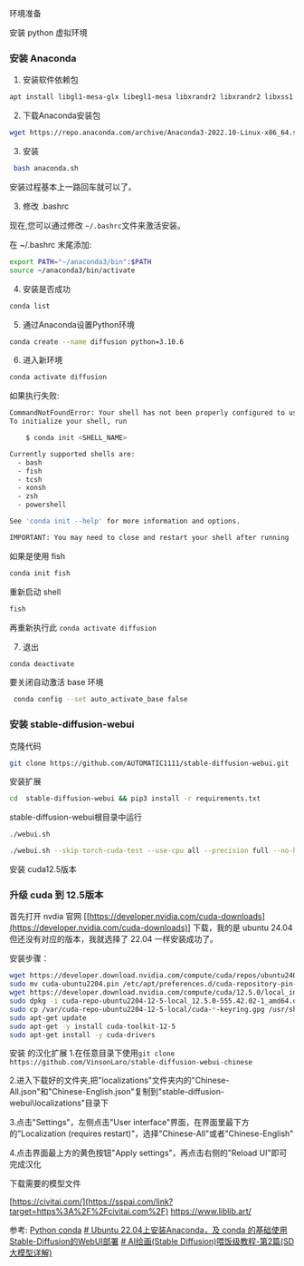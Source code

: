 
环境准备

安装 python 虚拟环境

### 安装  Anaconda

1. 安装软件依赖包
```sh
apt install libgl1-mesa-glx libegl1-mesa libxrandr2 libxrandr2 libxss1 libxcursor1 libxcomposite1 libasound2 libxi6 libxtst6
```
2.  下载Anaconda安装包

```sh
wget https://repo.anaconda.com/archive/Anaconda3-2022.10-Linux-x86_64.sh
```
3. 安装
```sh
 bash anaconda.sh
```
安装过程基本上一路回车就可以了。

3. 修改 .bashrc

现在,您可以通过修改 `~/.bashrc`文件来激活安装。

在 ~/.bashrc 末尾添加:

```bash
export PATH="~/anaconda3/bin":$PATH
source ~/anaconda3/bin/activate
```

4. 安装是否成功

```sh
conda list
```
 5.  通过Anaconda设置Python环境
```sh
conda create --name diffusion python=3.10.6
```
6. 进入新环境
```sh
conda activate diffusion
```

如果执行失败:
```sh
CommandNotFoundError: Your shell has not been properly configured to use 'conda activate'.
To initialize your shell, run

    $ conda init <SHELL_NAME>

Currently supported shells are:
  - bash
  - fish
  - tcsh
  - xonsh
  - zsh
  - powershell

See 'conda init --help' for more information and options.

IMPORTANT: You may need to close and restart your shell after running 'conda init'.

```

如果是使用 fish
```sh 
conda init fish 
```

重新启动 shell

```sh
fish
```
再重新执行此 `conda activate diffusion` 

7. 退出
```sh
conda deactivate
```

要关闭自动激活 base 环境
```sh
 conda config --set auto_activate_base false
```
### 安装 stable-diffusion-webui
  
  克隆代码
```sh
git clone https://github.com/AUTOMATIC1111/stable-diffusion-webui.git
```

安装扩展

```sh
cd  stable-diffusion-webui && pip3 install -r requirements.txt
```

stable-diffusion-webui根目录中运行

```sh
./webui.sh
```


```sh
./webui.sh --skip-torch-cuda-test --use-cpu all --precision full --no-half
```

安装 cuda12.5版本
### 升级 cuda 到 12.5版本

首先打开 nvdia 官网 [[https://developer.nvidia.com/cuda-downloads](https://developer.nvidia.com/cuda-downloads)] 下载，我的是 ubuntu 24.04 但还没有对应的版本，我就选择了 22.04 一样安装成功了。  

安装步骤：
```sh
wget https://developer.download.nvidia.com/compute/cuda/repos/ubuntu2404/x86_64/cuda-ubuntu2404.pin
sudo mv cuda-ubuntu2204.pin /etc/apt/preferences.d/cuda-repository-pin-600
wget https://developer.download.nvidia.com/compute/cuda/12.5.0/local_installers/cuda-repo-ubuntu2204-12-5-local_12.5.0-555.42.02-1_amd64.deb
sudo dpkg -i cuda-repo-ubuntu2204-12-5-local_12.5.0-555.42.02-1_amd64.deb
sudo cp /var/cuda-repo-ubuntu2204-12-5-local/cuda-*-keyring.gpg /usr/share/keyrings/
sudo apt-get update
sudo apt-get -y install cuda-toolkit-12-5
sudo apt-get install -y cuda-drivers

```

安装 的汉化扩展
1.在任意目录下使用`git clone https://github.com/VinsonLaro/stable-diffusion-webui-chinese`

2.进入下载好的文件夹,把"localizations"文件夹内的"Chinese-All.json"和"Chinese-English.json"复制到"stable-diffusion-webui\localizations"目录下

3.点击"Settings"，左侧点击"User interface"界面，在界面里最下方的"Localization (requires restart)"，选择"Chinese-All"或者"Chinese-English"

4.点击界面最上方的黄色按钮"Apply settings"，再点击右侧的"Reload UI"即可完成汉化


下载需要的模型文件

[https://civitai.com/](https://sspai.com/link?target=https%3A%2F%2Fcivitai.com%2F)
https://www.liblib.art/



参考:
[Python conda](https://yfi.moe/post/pyenv-conda-together)
[# Ubuntu 22.04上安装Anaconda，及 conda 的基础使用](https://blog.csdn.net/JineD/article/details/129507719)
[Stable-Diffusion的WebUI部署](https://blog.csdn.net/maiya_yayaya/article/details/139519725?spm=1001.2101.3001.6650.9&utm_medium=distribute.pc_relevant.none-task-blog-2%7Edefault%7EBlogCommendFromBaidu%7ERate-9-139519725-blog-135525227.235%5Ev43%5Epc_blog_bottom_relevance_base9&depth_1-utm_source=distribute.pc_relevant.none-task-blog-2%7Edefault%7EBlogCommendFromBaidu%7ERate-9-139519725-blog-135525227.235%5Ev43%5Epc_blog_bottom_relevance_base9)
[# AI绘画(Stable Diffusion)喂饭级教程-第2篇(SD大模型详解)](https://blog.csdn.net/WANGJUNAIJIAO/article/details/140264159?utm_medium=distribute.pc_relevant.none-task-blog-2~default~baidujs_baidulandingword~default-0-140264159-blog-141104982.235^v43^pc_blog_bottom_relevance_base9&spm=1001.2101.3001.4242.1&utm_relevant_index=3)

